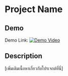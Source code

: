 
# Project Name

## Demo

Demo Link: [![Demo Video](assets/demo_thumbnail.png)](https://youtu.be/s2HQ7dpgr0c)

## Description

[เพิ่มเติมเนื้อหาเกี่ยวกับโปรเจกต์ที่นี่]
